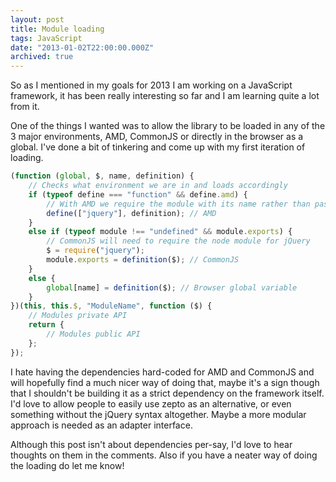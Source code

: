 ```yaml
---
layout: post
title: Module loading
tags: JavaScript
date: "2013-01-02T22:00:00.000Z"
archived: true
---
```


So as I mentioned in my goals for 2013 I am working on a JavaScript framework, it has been really interesting so far and I am learning quite a lot from it.

One of the things I wanted was to allow the library to be loaded in any of the 3 major environments, AMD, CommonJS or directly in the browser as a global. I've done a bit of tinkering and come up with my first iteration of loading.

```js
(function (global, $, name, definition) {
    // Checks what environment we are in and loads accordingly
    if (typeof define === "function" && define.amd) {
        // With AMD we require the module with its name rather than passing the variable directly
        define(["jquery"], definition); // AMD
    }
    else if (typeof module !== "undefined" && module.exports) {
        // CommonJS will need to require the node module for jQuery
        $ = require("jquery");
        module.exports = definition($); // CommonJS
    }
    else {
        global[name] = definition($); // Browser global variable
    }
})(this, this.$, "ModuleName", function ($) {
    // Modules private API
    return {
        // Modules public API
    };
});
```

I hate having the dependencies hard-coded for AMD and CommonJS and will hopefully find a much nicer way of doing that, maybe it's a sign though that I shouldn't be building it as a strict dependency on the framework itself. I'd love to allow people to easily use zepto as an alternative, or even something without the jQuery syntax altogether. Maybe a more modular approach is needed as an adapter interface.

Although this post isn't about dependencies per-say, I'd love to hear thoughts on them in the comments. Also if you have a neater way of doing the loading do let me know!
